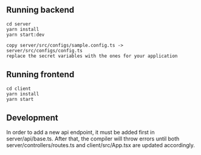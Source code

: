 Running backend
---------------
    cd server
    yarn install
    yarn start:dev

    copy server/src/configs/sample.config.ts -> server/src/configs/config.ts
    replace the secret variables with the ones for your application

Running frontend
----------------
    cd client
    yarn install
    yarn start

Development
-----------
In order to add a new api endpoint, it must be added first in
server/api/base.ts. After that, the compiler will throw errors until both
server/controllers/routes.ts and client/src/App.tsx are updated accordingly.

